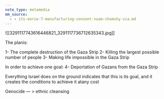 ```yaml
---
note_type: metamedia
mm_source:
  - - its-eerie-7-manufacturing-consent-noam-chomsky-via.md
---
```


![[3291117743616446821_3291117736712635343.jpg]]

The planis:

1- The complete destruction of the Gaza Strip
2- Killing the largest possible number of people
3- Making life impossible in the Gaza Strip

In order to achieve one goal:
4- Deportation of Gazans from the Gaza Strip

Everything Israel does on the ground indicates that
this is its goal, and it creates the conditions to achieve
it atany cost

Genocide — > ethnic cleansing

